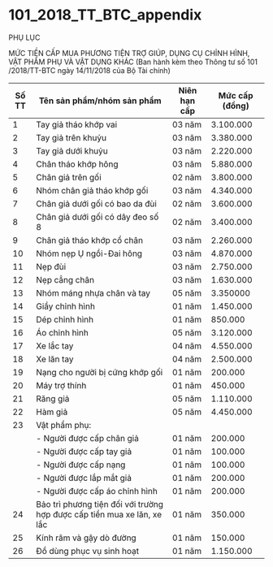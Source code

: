 # 101_2018_TT_BTC_appendix
PHỤ LỤC

MỨC TIỀN CẤP MUA PHƯƠNG TIỆN TRỢ GIÚP, DỤNG CỤ CHỈNH HÌNH, VẬT PHẨM PHỤ VÀ VẬT DỤNG KHÁC (Ban hành kèm theo Thông tư số 101 /2018/TT-BTC ngày 14/11/2018 của Bộ Tài chính)

| Số TT | Tên sản phẩm/nhóm sản phẩm | Niên hạn cấp | Mức cấp (đồng) |
|---|---|---|---|
| 1 | Tay giả tháo khớp vai | 03 năm | 3.100.000 |
| 2 | Tay giả trên khuỷu | 03 năm | 3.380.000 |
| 3 | Tay giả dưới khuỷu | 03 năm | 2.220.000 |
| 4 | Chân tháo khớp hông | 03 năm | 5.880.000 |
| 5 | Chân giả trên gối | 02 năm | 3.800.000 |
| 6 | Nhóm chân giả tháo khớp gối | 03 năm | 4.340.000 |
| 7 | Chân giả dưới gối có bao da đùi | 02 năm | 3.600.000 |
| 8 | Chân giả dưới gối có dây đeo số 8 | 02 năm | 3.400.000 |
| 9 | Chân giả tháo khớp cổ chân | 03 năm | 2.260.000 |
| 10 | Nhóm nẹp Ụ ngồi-Đai hông | 03 năm | 4.870.000 |
| 11 | Nẹp đùi | 03 năm | 2.750.000 |
| 12 | Nẹp cẳng chân | 03 năm | 1.630.000 |
| 13 | Nhóm máng nhựa chân và tay | 05 năm | 3.350000 |
| 14 | Giầy chỉnh hình | 01 năm | 1.450.000 |
| 15 | Dép chỉnh hình | 01 năm | 850.000 |
| 16 | Áo chỉnh hình | 05 năm | 3.120.000 |
| 17 | Xe lắc tay | 04 năm | 4.550.000 |
| 18 | Xe lăn tay | 04 năm | 2.500.000 |
| 19 | Nạng cho người bị cứng khớp gối | 01 năm | 200.000 |
| 20 | Máy trợ thính | 01 năm | 450.000 |
| 21 | Răng giả | 05 năm | 1.110.000 |
| 22 | Hàm giả | 05 năm | 4.450.000 |
| 23 | Vật phẩm phụ: |  |  |
|  | - Người được cấp chân giả | 01 năm | 200.000 |
|  | - Người được cấp tay giả | 01 năm | 100.000 |
|  | - Người được cấp nạng | 01 năm | 100.000 |
|  | - Người được lắp mắt giả | 01 năm | 200.000 |
|  | - Người được cấp áo chỉnh hình | 01 năm | 200.000 |
| 24 | Bảo trì phương tiện đối với trường hợp được cấp tiền mua xe lăn, xe lắc | 01 năm | 350.000 |
| 25 | Kính râm và gậy dò đường | 01 năm | 150.000 |
| 26 | Đồ dùng phục vụ sinh hoạt | 01 năm | 1.150.000 |